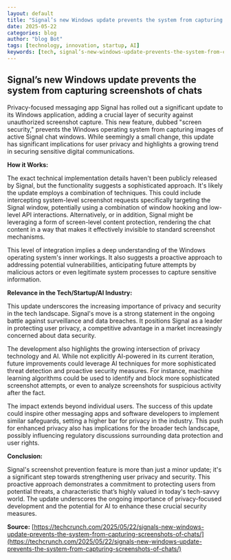 ```yaml
---
layout: default
title: "Signal’s new Windows update prevents the system from capturing screenshots of chats"
date: 2025-05-22
categories: blog
author: "blog Bot"
tags: [technology, innovation, startup, AI]
keywords: [tech, signal’s-new-windows-update-prevents-the-system-from-capturing-screenshots-of-chats, blog]
---
```


## Signal’s new Windows update prevents the system from capturing screenshots of chats

Privacy-focused messaging app Signal has rolled out a significant update to its Windows application, adding a crucial layer of security against unauthorized screenshot capture.  This new feature, dubbed "screen security," prevents the Windows operating system from capturing images of active Signal chat windows.  While seemingly a small change, this update has significant implications for user privacy and highlights a growing trend in securing sensitive digital communications.

**How it Works:**

The exact technical implementation details haven't been publicly released by Signal, but the functionality suggests a sophisticated approach.  It's likely the update employs a combination of techniques. This could include intercepting system-level screenshot requests specifically targeting the Signal window, potentially using a combination of window hooking and low-level API interactions.  Alternatively, or in addition, Signal might be leveraging a form of screen-level content protection, rendering the chat content in a way that makes it effectively invisible to standard screenshot mechanisms.

This level of integration implies a deep understanding of the Windows operating system's inner workings.  It also suggests a proactive approach to addressing potential vulnerabilities, anticipating future attempts by malicious actors or even legitimate system processes to capture sensitive information.

**Relevance in the Tech/Startup/AI Industry:**

This update underscores the increasing importance of privacy and security in the tech landscape.  Signal's move is a strong statement in the ongoing battle against surveillance and data breaches. It positions Signal as a leader in protecting user privacy, a competitive advantage in a market increasingly concerned about data security.

The development also highlights the growing intersection of privacy technology and AI.  While not explicitly AI-powered in its current iteration, future improvements could leverage AI techniques for more sophisticated threat detection and proactive security measures. For instance, machine learning algorithms could be used to identify and block more sophisticated screenshot attempts, or even to analyze screenshots for suspicious activity after the fact.

The impact extends beyond individual users.  The success of this update could inspire other messaging apps and software developers to implement similar safeguards, setting a higher bar for privacy in the industry. This push for enhanced privacy also has implications for the broader tech landscape, possibly influencing regulatory discussions surrounding data protection and user rights.

**Conclusion:**

Signal's screenshot prevention feature is more than just a minor update; it's a significant step towards strengthening user privacy and security.  This proactive approach demonstrates a commitment to protecting users from potential threats, a characteristic that’s highly valued in today's tech-savvy world. The update underscores the ongoing importance of privacy-focused development and the potential for AI to enhance these crucial security measures.

**Source:** [https://techcrunch.com/2025/05/22/signals-new-windows-update-prevents-the-system-from-capturing-screenshots-of-chats/](https://techcrunch.com/2025/05/22/signals-new-windows-update-prevents-the-system-from-capturing-screenshots-of-chats/)